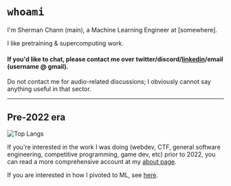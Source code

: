 # `whoami`
I'm Sherman Chann (main), a Machine Learning Engineer at [somewhere].

I like pretraining & supercomputing work.

#### If you'd like to chat, please contact me over twitter/discord/[linkedin](https://www.linkedin.com/in/sherman-chann/)/email (username @ gmail).

Do not contact me for audio-related discussions; I obviously cannot say anything useful in that sector.

---

## Pre-2022 era
![Top Langs](https://github-readme-stats.vercel.app/api/top-langs/?username=152334h&layout=compact)

If you're interested in the work I was doing (webdev, CTF, general software engineering, competitive programming, game dev, etc) prior to 2022, you can read a more comprehensive account at my [about page](https://152334h.github.io).

If you are interested in how I pivoted to ML, see [here](https://github.com/152334H/152334H/blob/8e422e1ae2bd77db45485168a0c60b92ac8dbce2/README.md#ai-pivot).
